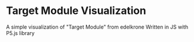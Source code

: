 # Target Module Visualization

A simple visualization of "Target Module" from edelkrone
Written in JS with P5.js library